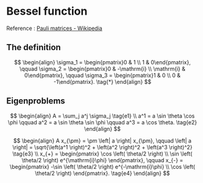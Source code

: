 # Bessel function

Reference : [Pauli matrices - Wikipedia](https://en.wikipedia.org/wiki/Pauli_matrices)

## The definition

$$
\begin{align}
\sigma_1 =
\begin{pmatrix}0 & 1 \\
1 & 0\end{pmatrix},
\qquad
\sigma_2 =
\begin{pmatrix}0 & -\mathrm{i} \\
\mathrm{i} & 0\end{pmatrix},
\qquad
\sigma_3 =
\begin{pmatrix}1 & 0 \\
0 & -1\end{pmatrix}.
\tag{*}
\end{align} 
$$

## Eigenproblems

$$
\begin{align}
A =
\sum_j a^j \sigma_j \tag{e1} \\
a^1 = 
a \sin \theta \cos \phi
\qquad
a^2 = 
a \sin \theta \sin \phi
\qquad
a^3 = 
a \cos \theta. \tag{e2}
\end{align} 
$$

$$
\begin{align}
A x_{\pm} =
\pm \left| a \right| x_{\pm}, 
\qquad
\left| a \right| = \sqrt{\left(a^1 \right)^2 + \left(a^2 \right)^2 + \left(a^3 \right)^2} \tag{e3} \\
x_{+} =
\begin{pmatrix}
\cos \left( \theta/2 \right) \\
\sin \left( \theta/2 \right) e^{\mathrm{i}\phi}
\end{pmatrix},
\qquad
x_{-} =
\begin{pmatrix}
-\sin \left( \theta/2 \right) e^{-\mathrm{i}\phi} \\
\cos \left( \theta/2 \right)
\end{pmatrix}. \tag{e4}
\end{align} 
$$
